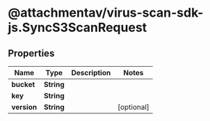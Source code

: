 # @attachmentav/virus-scan-sdk-js.SyncS3ScanRequest

## Properties

Name | Type | Description | Notes
------------ | ------------- | ------------- | -------------
**bucket** | **String** |  | 
**key** | **String** |  | 
**version** | **String** |  | [optional] 


